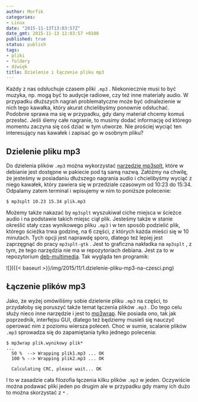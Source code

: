 ```yaml
---
author: Morfik
categories:
- Linux
date: "2015-11-13T13:03:57Z"
date_gmt: 2015-11-13 12:03:57 +0100
published: true
status: publish
tags:
- pliki
- foldery
- dźwięk
title: Dzielenie i łączenie pliku mp3
---
```


Każdy z nas odsłuchuje czasem pliki `.mp3` . Niekoniecznie musi to być muzyka, np. mogą być to
audycje radiowe, czy też inne materiały audio. W przypadku dłuższych nagrań problematyczne może być
odnalezienie w nich tego kawałka, który akurat chcielibyśmy ponownie odsłuchać. Podobnie sprawa ma
się w przypadku, gdy dany materiał chcemy komuś przesłać. Jeśli ślemy całe nagranie, to musimy dodać
informację od którego momentu zaczyna się coś dziać w tym utworze. Nie prościej wyciąć ten
interesujący nas kawałek i zapisać go w osobnym pliku?

<!--more-->
## Dzielenie pliku mp3

Do dzielenia plików `.mp3` można wykorzystać [narzędzie
mp3splt](http://mp3splt.sourceforge.net/mp3splt_page/home.php), które w debianie jest dostępne w
pakiecie pod tą samą nazwą. Załóżmy na chwilę, że jesteśmy w posiadaniu dłuższego nagrania audio i
chcielibyśmy wyciąć z niego kawałek, który zawiera się w przedziale czasowym od 10:23 do 15:34.
Odpalamy zatem terminal i wpisujemy w nim to poniższe polecenie:

    $ mp3splt 10.23 15.34 plik.mp3

Możemy także nakazać by `mp3splt` wyszukiwał ciche miejsca w ścieżce audio i na podstawie takich
miejsc ciął plik. Jesteśmy także w stanie określić stały czas wynikowego pliku `.mp3` i w ten sposób
podzielić plik, którego ścieżka trwa godzinę, na 6 części, z których każda mieści się w 10 minutach.
Tych opcji jest naprawdę sporo, dlatego też lepiej jest zaprzęgnąć do pracy `mp3splt-gtk` . Jest to
graficzna nakładka na `mp3splt` , z tym, że tego narzędzia nie ma w repozytoriach debiana. Jest za
to w repozytorium [deb-multimedia](http://www.deb-multimedia.org/). Tak wygląda ten programik:

![]({{< baseurl >}}/img/2015/11/1.dzielenie-pliku-mp3-na-czesci.png)

## Łączenie plików mp3

Jako, że wyżej omówiliśmy sobie dzielenie pliku `.mp3` na części, to przydałoby się poruszyć także
temat łączenia plików `.mp3` . Do tego celu służy nieco inne narzędzie i jest to
[mp3wrap](http://mp3wrap.sourceforge.net/). Nie posiada ono, tak jak poprzednik, interfejsu GUI,
dlatego też będziemy musieli się nauczyć operować nim z poziomu wiersza poleceń. Choć w sumie,
scalanie plików `.mp3` sprowadza się do zapamiętania tylko jednego polecenia:

    $ mp3wrap plik.wynikowy plik*
    ...
      50 %  --> Wrapping plik1.mp3 ... OK
      100 % --> Wrapping plik2.mp3 ... OK

      Calculating CRC, please wait... OK

I to w zasadzie cała filozofia łączenia kilku plików `.mp3` w jeden. Oczywiście można podawać pliki
jeden po drugim ale w przypadku gdy mamy ich dużo to można skorzystać z `*` .
